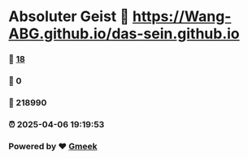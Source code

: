 # Absoluter Geist :link: https://Wang-ABG.github.io/das-sein.github.io 
### :page_facing_up: [18](https://Wang-ABG.github.io/das-sein.github.io/tag.html) 
### :speech_balloon: 0 
### :hibiscus: 218990 
### :alarm_clock: 2025-04-06 19:19:53 
### Powered by :heart: [Gmeek](https://github.com/Meekdai/Gmeek)
